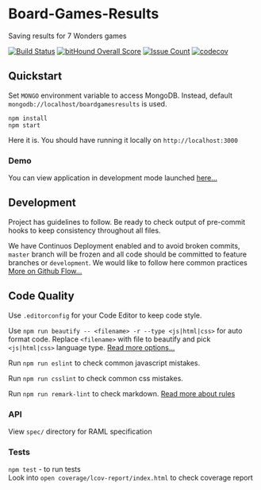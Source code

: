 # Board-Games-Results

Saving results for 7 Wonders games

[![Build Status](https://travis-ci.org/GorlifSense/Board-Games-Results.svg?branch=master)](https://travis-ci.org/GorlifSense/Board-Games-Results)
[![bitHound Overall Score](https://www.bithound.io/github/GorlifSense/Board-Games-Results/badges/score.svg)](https://www.bithound.io/github/GorlifSense/Board-Games-Results)
[![Issue Count](https://codeclimate.com/github/GorlifSense/Board-Games-Results/badges/issue_count.svg)](https://codeclimate.com/github/GorlifSense/Board-Games-Results)
[![codecov](https://codecov.io/gh/GorlifSense/Board-Games-Results/branch/master/graph/badge.svg)](https://codecov.io/gh/GorlifSense/Board-Games-Results)

## Quickstart

Set `MONGO` environment variable to access MongoDB.
Instead, default `mongodb://localhost/boardgamesresults` is used.

`npm install`  
`npm start`  

Here it is. You should have running it locally on `http://localhost:3000`

### Demo

You can view application in development mode launched
[here...](https://boardgamesresults.herokuapp.com)

## Development

Project has guidelines to follow.
Be ready to check output of pre-commit hooks
to keep consistency throughout all files.

We have Continuos Deployment enabled and to avoid broken commits,
`master` branch will be frozen
and all code should be committed to feature branches
or `development`. We would like to follow here common practices
[More on Github Flow...](https://guides.github.com/introduction/flow/)

## Code Quality

Use `.editorconfig` for your Code Editor to keep code style.  

Use `npm run beautify -- <filename> -r --type <js|html|css>`
for auto format code.
Replace `<filename>` with file to beautify
and pick `<js|html|css>` language type.
[Read more options...](https://www.npmjs.com/package/js-beautify)

Run `npm run eslint` to check common javascript mistakes.  

Run `npm run csslint` to check common css mistakes.  

Run `npm run remark-lint` to check markdown.
[Read more about rules](https://github.com/wooorm/remark-lint/blob/master/doc/rules.md)

### API

View `spec/` directory for RAML specification

### Tests

`npm test` - to run tests  
Look into `open coverage/lcov-report/index.html` to check coverage report
